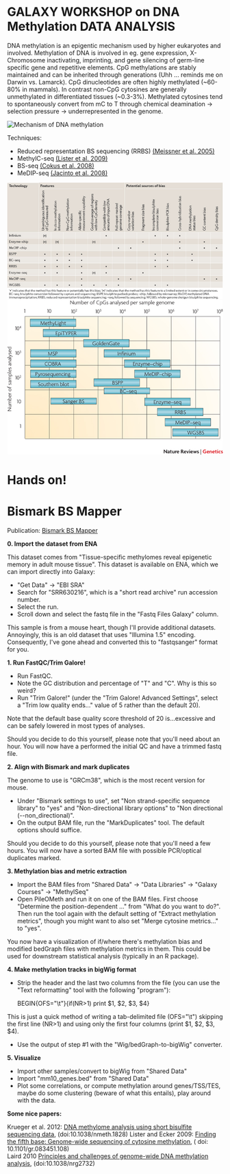 # GALAXY WORKSHOP on DNA Methylation DATA ANALYSIS

DNA methylation is an epigentic mechanism used by higher eukaryotes and involved. Methylation of DNA is involved in eg. gene expression, X-Chromosome inactivating, imprinting, and gene silencing of germ-line specific gene and repetitive elements. CpG methylations are stably maintained and can be inherited through generations (Uhh ... reminds me on Darwin vs. Lamarck). CpG dinucleotides are often highly methylated (~60-80% in mammals). In contrast non-CpG cytosines are generally unmethylated in differentiated tissues (~0.3-3%). Methylated cytosines tend to spontaneously convert from mC to T through chemical deamination -> selection pressure -> underrepresented in the genome.  


![Mechanism of DNA methylation](http://cerch.org/wp-content/uploads/2011/02/DNA-methylation-image.jpg)

Techniques:

- Reduced representation BS sequencing (RRBS) [(Meissner et al. 2005)](http://nar.oxfordjournals.org/content/33/18/5868.long)
- MethylC-seq [(Lister et al. 2009)](http://www.nature.com/nature/journal/v462/n7271/full/nature08514.html)
- BS-seq [(Cokus et al. 2008)](http://www.nature.com/nature/journal/v452/n7184/full/nature06745.html)
- MeDIP-seq [(Jacinto et al. 2008)](http://www.biotechniques.com/BiotechniquesJournal/2008/January/Methyl-DNA-immunoprecipitation-MeDIP-Hunting-down-the-DNA-methylome/biotechniques-44645.html)  

![Table_Methylation](https://github.com/bgruening/presentations/raw/master/shared/resources/img/Table_Methylation.jpg)
![Barchart_Methaylation](https://github.com/bgruening/presentations/raw/master/shared/resources/img/BarChart_Methylation.jpg)


# Hands on!  
# Bismark BS Mapper  

Publication: [Bismark BS Mapper](http://bioinformatics.oxfordjournals.org/content/27/11/1571.long)

**0. Import the dataset from ENA**

This dataset comes from "Tissue-specific methylomes reveal epigenetic memory in adult mouse tissue". This dataset is available on ENA, which we can import directly into Galaxy: 

- "Get Data" -> "EBI SRA"
- Search for "SRR630216", which is a "short read archive" run accession number.
- Select the run.
- Scroll down and select the fastq file in the "Fastq Files Galaxy" column.



This sample is from a mouse heart, though I'll provide additional datasets. Annoyingly, this is an old dataset that uses "Illumina 1.5" encoding. Consequently, I've gone ahead and converted this to "fastqsanger" format for you.

**1. Run FastQC/Trim Galore!**  

- Run FastQC.
- Note the GC distribution and percentage of "T" and "C". Why is this so weird?
- Run "Trim Galore!" (under the "Trim Galore! Advanced Settings", select a "Trim low quality ends..." value of 5 rather than the default 20).

Note that the default base quality score threshold of 20 is...excessive and can be safely lowered in most types of analyses.

Should you decide to do this yourself, please note that you'll need about an hour. You will now have a performed the initial QC and have a trimmed fastq file.


**2. Align with Bismark and mark duplicates**

The genome to use is "GRCm38", which is the most recent version for mouse.
- Under "Bismark settings to use", set "Non strand-specific sequence library" to "yes" and "Non-directional library options" to "Non directional (--non_directional)".
- On the output BAM file, run the "MarkDuplicates" tool. The default options should suffice.

Should you decide to do this yourself, please note that you'll need a few hours. You will now have a sorted BAM file with possible PCR/optical duplicates marked.

**3. Methylation bias and metric extraction**

- Import the BAM files from "Shared Data" -> "Data Libraries" -> "Galaxy Courses" -> "MethylSeq"
- Open PileOMeth and run it on one of the BAM files. First choose "Determine the position-dependent ..." from "What do you want to do?". Then run the tool again with the default setting of "Extract methylation metrics", though you might want to also set "Merge cytosine metrics..." to "yes".

You now have a visualization of if/where there's methylation bias and modified bedGraph files with methylation metrics in them. This could be used for downstream statistical analysis (typically in an R package).

**4. Make methylation tracks in bigWig format**

- Strip the header and the last two columns from the file (you can use the "Text reformatting" tool with the following "program"):

    BEGIN{OFS="\t"}{if(NR>1) print $1, $2, $3, $4}

This is just a quick method of writing a tab-delimited file (OFS="\t") skipping the first line (NR>1) and using only the first four columns (print $1, $2, $3, $4).
- Use the output of step #1 with the "Wig/bedGraph-to-bigWig" converter.  

**5. Visualize**

- Import other samples/convert to bigWig from "Shared Data"
- Import "mm10_genes.bed" from "Shared Data"
- Plot some correlations, or compute methylation around genes/TSS/TES, maybe do some clustering (beware of what this entails), play around with the data.


**Some nice papers:**

Krueger et al. 2012: [DNA methylome analysis using short bisulfite sequencing data](http://www.nature.com/nmeth/journal/v9/n2/abs/nmeth.1828.html), (doi:10.1038/nmeth.1828)
Lister and Ecker 2009: [Finding the fifth base: Genome-wide sequencing of cytosine methylation](http://genome.cshlp.org/content/19/6/959.long), ( doi: 10.1101/gr.083451.108)  
Laird 2010 [Principles and challenges of genome-wide DNA methylation analysis](http://www.nature.com/nrg/journal/v11/n3/full/nrg2732.html), (doi:10.1038/nrg2732)
